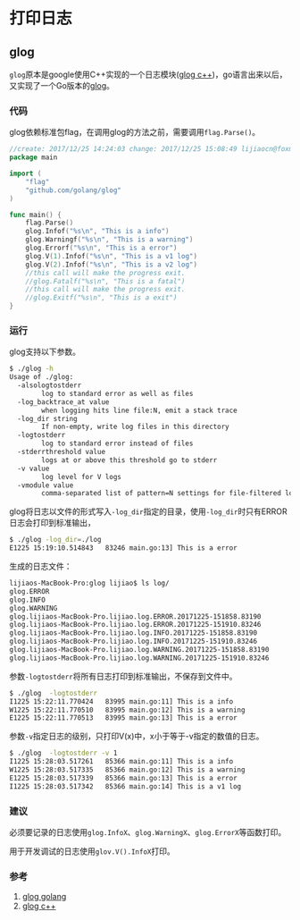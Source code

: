 # 打印日志

## glog

`glog`原本是google使用C++实现的一个日志模块([glog c++][2])，go语言出来以后，又实现了一个Go版本的[glog][1]。

### 代码

glog依赖标准包flag，在调用glog的方法之前，需要调用`flag.Parse()`。

```go
//create: 2017/12/25 14:24:03 change: 2017/12/25 15:08:49 lijiaocn@foxmail.com
package main

import (
	"flag"
	"github.com/golang/glog"
)

func main() {
	flag.Parse()
	glog.Infof("%s\n", "This is a info")
	glog.Warningf("%s\n", "This is a warning")
	glog.Errorf("%s\n", "This is a error")
	glog.V(1).Infof("%s\n", "This is a v1 log")
	glog.V(2).Infof("%s\n", "This is a v2 log")
	//this call will make the progress exit.
	//glog.Fatalf("%s\n", "This is a fatal")
	//this call will make the progress exit.
	//glog.Exitf("%s\n", "This is a exit")
}
```

### 运行

glog支持以下参数。

```bash
$ ./glog -h
Usage of ./glog:
  -alsologtostderr
        log to standard error as well as files
  -log_backtrace_at value
        when logging hits line file:N, emit a stack trace
  -log_dir string
        If non-empty, write log files in this directory
  -logtostderr
        log to standard error instead of files
  -stderrthreshold value
        logs at or above this threshold go to stderr
  -v value
        log level for V logs
  -vmodule value
        comma-separated list of pattern=N settings for file-filtered logging
```

glog将日志以文件的形式写入`-log_dir`指定的目录，使用`-log_dir`时只有ERROR日志会打印到标准输出，

```bash
$ ./glog -log_dir=./log
E1225 15:19:10.514843   83246 main.go:13] This is a error
```

生成的日志文件：

```bash
lijiaos-MacBook-Pro:glog lijiao$ ls log/
glog.ERROR
glog.INFO
glog.WARNING
glog.lijiaos-MacBook-Pro.lijiao.log.ERROR.20171225-151858.83190
glog.lijiaos-MacBook-Pro.lijiao.log.ERROR.20171225-151910.83246
glog.lijiaos-MacBook-Pro.lijiao.log.INFO.20171225-151858.83190
glog.lijiaos-MacBook-Pro.lijiao.log.INFO.20171225-151910.83246
glog.lijiaos-MacBook-Pro.lijiao.log.WARNING.20171225-151858.83190
glog.lijiaos-MacBook-Pro.lijiao.log.WARNING.20171225-151910.83246
```

参数`-logtostderr`将所有日志打印到标准输出，不保存到文件中。

```bash
$ ./glog  -logtostderr
I1225 15:22:11.770424   83995 main.go:11] This is a info
W1225 15:22:11.770510   83995 main.go:12] This is a warning
E1225 15:22:11.770513   83995 main.go:13] This is a error
```

参数`-v`指定日志的级别，只打印V(x)中，x小于等于-v指定的数值的日志。

```bash
$ ./glog  -logtostderr -v 1
I1225 15:28:03.517261   85366 main.go:11] This is a info
W1225 15:28:03.517335   85366 main.go:12] This is a warning
E1225 15:28:03.517339   85366 main.go:13] This is a error
I1225 15:28:03.517342   85366 main.go:14] This is a v1 log
```

### 建议

必须要记录的日志使用`glog.InfoX`、`glog.WarningX`、`glog.ErrorX`等函数打印。

用于开发调试的日志使用`glov.V().InfoX`打印。

### 参考

1. [glog golang][1]
2. [glog c++][2]

[1]: https://github.com/golang/glog  "glog golang" 
[2]: https://github.com/google/glog "glog c++"
